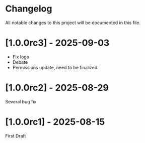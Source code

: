 <!--
  - SPDX-FileCopyrightText: 2017 Nextcloud contributors
  - SPDX-License-Identifier: CC0-1.0
-->
# Changelog
All notable changes to this project will be documented in this file.

# [1.0.0rc3] - 2025-09-03
- Fix logo
- Debate
- Permissions update, need to be finalized

# [1.0.0rc2] - 2025-08-29
Several bug fix

# [1.0.0rc1] - 2025-08-15
First Draft
